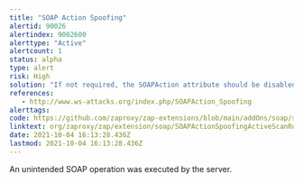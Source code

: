 ```yaml
---
title: "SOAP Action Spoofing"
alertid: 90026
alertindex: 9002600
alerttype: "Active"
alertcount: 1
status: alpha
type: alert
risk: High
solution: "If not required, the SOAPAction attribute should be disabled. If needed, the operation within the SOAPAction and the SOAP body should always be compared before executing any operation. Any mismatch should be regarded as an attack."
references:
   - http://www.ws-attacks.org/index.php/SOAPAction_Spoofing
alerttags: 
code: https://github.com/zaproxy/zap-extensions/blob/main/addOns/soap/src/main/java/org/zaproxy/zap/extension/soap/SOAPActionSpoofingActiveScanRule.java
linktext: org/zaproxy/zap/extension/soap/SOAPActionSpoofingActiveScanRule.java
date: 2021-10-04 16:13:28.436Z
lastmod: 2021-10-04 16:13:28.436Z
---
```

An unintended SOAP operation was executed by the server.
